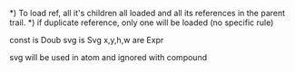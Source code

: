 

*) To load ref, all it's children all loaded and all its references in the parent trail. 
*) if duplicate reference, only one will be loaded (no specific rule)




const is Doub
svg is Svg
x,y,h,w are Expr


svg will be used in atom and ignored with compound

